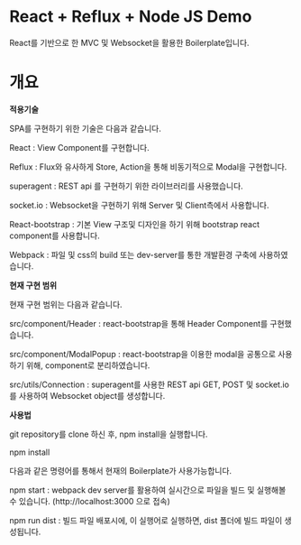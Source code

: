 React + Reflux + Node JS Demo
=====================

React를 기반으로 한 MVC 및 Websocket을 활용한 Boilerplate입니다.

개요
=====================

**적용기술**

SPA를 구현하기 위한 기술은 다음과 같습니다.

React : View Component를 구현합니다.

Reflux : Flux와 유사하게 Store, Action을 통해 비동기적으로 Modal을 구현합니다.

superagent : REST api 를 구현하기 위한 라이브러리를 사용했습니다.

socket.io : Websocket을 구현하기 위해 Server 및 Client측에서 사용합니다.

React-bootstrap : 기본 View 구조및 디자인을 하기 위해 bootstrap react component를 사용합니다.

Webpack : 파일 및 css의 build 또는 dev-server를 통한 개발환경 구축에 사용하였습니다.

**현재 구현 범위**

현재 구현 범위는 다음과 같습니다.

src/component/Header : react-bootstrap을 통해 Header Component를 구현했습니다.

src/component/ModalPopup : react-bootstrap을 이용한 modal을 공통으로 사용하기 위해, component로  분리하였습니다.

src/utils/Connection : superagent를 사용한 REST api GET, POST 및 socket.io를 사용하여 Websocket object를 생성합니다.

**사용법**

git repository를 clone 하신 후, npm install을 실행합니다.

npm install

다음과 같은 명령어를 통해서 현재의 Boilerplate가 사용가능합니다.

npm start : webpack dev server를 활용하여 실시간으로 파일을 빌드 및 실행해볼 수 있습니다. (http://localhost:3000 으로 접속)

npm run dist : 빌드 파일 배포시에, 이 실행어로 실행하면, dist 폴더에 빌드 파일이 생성됩니다.
